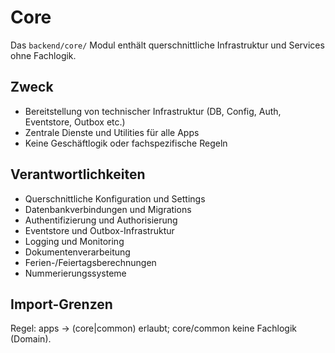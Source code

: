 # Core

Das `backend/core/` Modul enthält querschnittliche Infrastruktur und Services ohne Fachlogik.

## Zweck

- Bereitstellung von technischer Infrastruktur (DB, Config, Auth, Eventstore, Outbox etc.)
- Zentrale Dienste und Utilities für alle Apps
- Keine Geschäftlogik oder fachspezifische Regeln

## Verantwortlichkeiten

- Querschnittliche Konfiguration und Settings
- Datenbankverbindungen und Migrations
- Authentifizierung und Authorisierung
- Eventstore und Outbox-Infrastruktur
- Logging und Monitoring
- Dokumentenverarbeitung
- Ferien-/Feiertagsberechnungen
- Nummerierungssysteme

## Import-Grenzen

Regel: apps → (core|common) erlaubt; core/common keine Fachlogik (Domain).

